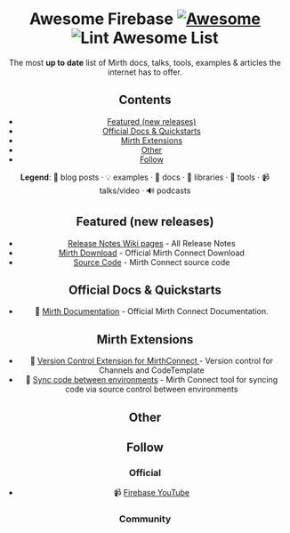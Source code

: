 <!-- badges -->
<div align="center">

<!-- title -->
<!--lint ignore no-dead-urls-->
# Awesome Firebase [![Awesome](https://awesome.re/badge.svg)](https://awesome.re) ![Lint Awesome List](https://github.com/mga-mirth/awesome-mirth/workflows/)

<!-- subtitle -->

The most **up to date** list of Mirth docs, talks, tools, examples & articles the internet has to offer.

<!-- toc -->

## Contents

- [Featured (new releases)](#featured-new-releases)
- [Official Docs & Quickstarts](#official-docs--quickstarts)
- [Mirth Extensions](#firebase-extensions)
- [Other](#other)
- [Follow](#follow)

**Legend**: 📝 blog posts · 💡 examples · 📖 docs · 🔌 libraries · 🔧 tools · 📹 talks/video · 🔊 podcasts

<!-- START content -->

## Featured (new releases)

- [Release Notes Wiki pages](https://github.com/nextgenhealthcare/connect/wiki/Release-Notes) - All Release Notes
- [Mirth Download](https://www.nextgen.com/products-and-services/mirth-connect-downloads) - Official Mirth Connect Download
- [Source Code](https://github.com/nextgenhealthcare/connect) - Mirth Connect source code

## Official Docs & Quickstarts

- 📖 [Mirth Documentation](https://docs.nextgen.com/bundle/Mirth_User_Guide_41/page/connect/connect/topics/c_Getting_Started_mirth_connect_ug.html) - Official Mirth Connect Documentation.

## Mirth Extensions

- 🔧 [Version Control Extension for MirthConnect ](https://github.com/kayyagari/git-ext) - Version control for Channels and CodeTemplate 
- 🔧 [Sync code between environments](https://github.com/SagaHealthcareIT/mirthsync) - Mirth Connect tool for syncing code via source control between environments 

## Other

## Follow

### Official

- 📹 [Firebase YouTube](https://www.twitter.com/nextgen)

### Community